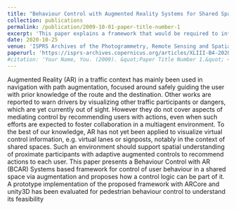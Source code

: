 ```yaml
---
title: "Behaviour Control with Augmented Reality Systems for Shared Spaces"
collection: publications
permalink: /publication/2009-10-01-paper-title-number-1
excerpt: 'This paper explains a framework that would be required to influence walking in shared spaces'
date: 2020-10-25
venue: 'ISPRS Archives of the Photogrammetry, Remote Sensing and Spatial Information Sciences'
paperurl: 'https://isprs-archives.copernicus.org/articles/XLIII-B4-2020/591/2020/isprs-archives-XLIII-B4-2020-591-2020.pdf'
#citation: 'Your Name, You. (2009). &quot;Paper Title Number 1.&quot; <i>Journal 1</i>. 1(1).'
---
```


Augmented Reality (AR) in a traffic context has mainly been used in navigation with path augmentation, focused around safely guiding the user with prior knowledge of the route and the destination. Other works are reported to warn drivers by visualizing other traffic participants or dangers, which are yet currently out of sight. However they do not cover aspects of mediating control by recommending users with actions, even when such efforts are expected to foster collaboration in a multiagent environment. To the best of our knowledge, AR has not yet been applied to visualize virtual control information, e.g. virtual lanes or signposts, notably in the context of shared spaces. Such an environment should support spatial understanding of proximate participants with adaptive augmented controls to recommend actions to each user. This paper presents a Behaviour Control with AR (BCAR) Systems based framework for control of user behaviour in a shared space via augmentation and proposes how a control logic can be part of it. A prototype implementation of the proposed framework with ARCore and unity3D has been evaluated for pedestrian behaviour control to understand its feasibility